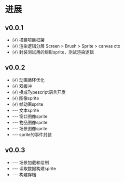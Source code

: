# 进展

## v0.0.1

* (√) 搭建项目框架
* (√) 渲染逻辑分层 Screen > Brush > Sprite > canvas ctx
* (√) 封装测试用的矩形sprite，测试渲染逻辑

## v0.0.2

* (√) 动画循环优化
* (√) 双缓冲
* (√) 换成Typescript语言开发
* (√) 图像sprite
* (√) 帧动画sprite
* --- 文本sprite
* --- 窗口图像sprite
* --- 物品图像sprite
* --- 场景图像sprite
* --- sprite的事件封装

## v0.0.3

* --- 场景加载和绘制
* --- 读取数据构建sprite
* --- 构建存档
